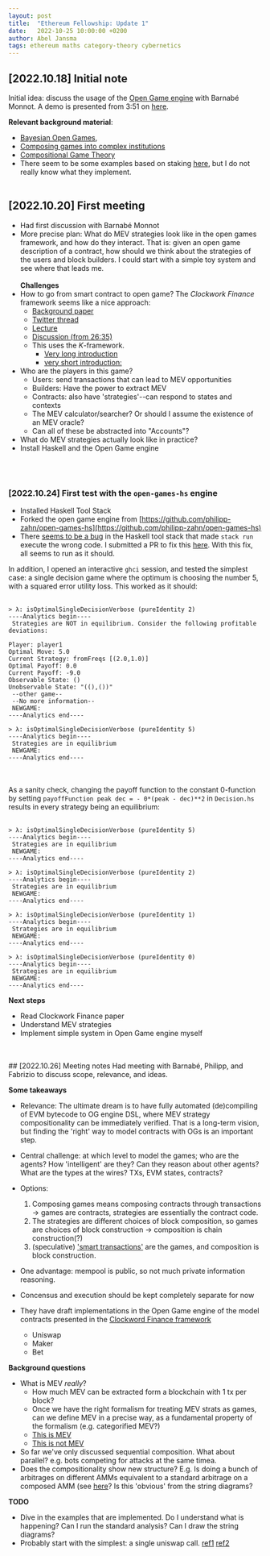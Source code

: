 ```yaml
---
layout: post
title:  "Ethereum Fellowship: Update 1"
date:   2022-10-25 10:00:00 +0200
author: Abel Jansma
tags: ethereum maths category-theory cybernetics
---
```



## [2022.10.18] Initial note
Initial idea: discuss the usage of the [Open Game engine](https://github.com/jules-hedges/open-games-hs) with Barnabé Monnot. A demo is presented from 3:51 on [here](https://www.youtube.com/watch?app=desktop&v=v3Fj1GQ0aPI).

**Relevant background material**:
- [Bayesian Open Games](https://arxiv.org/abs/1910.03656), 
- [Composing games into complex institutions](https://arxiv.org/pdf/2108.05318.pdf)
- [Compositional Game Theory](https://arxiv.org/abs/1603.04641)
- There seem to be some examples based on staking [here](https://github.com/philipp-zahn/open-games-hs/tree/master/src/Examples/Staking), but I do not really know what they implement. 
<br><br>

## [2022.10.20] First meeting
- Had first discussion with Barnabé Monnot
- More precise plan: What do MEV strategies look like in the open games framework, and how do they interact. That is: given an open game description of a contract, how should we think about the strategies of the users and block builders. I could start with a simple toy system and see where that leads me.
<br><br>
**Challenges**
- How to go from smart contract to open game? The *Clockwork Finance* framework seems like a nice approach:
    - [Background paper](https://arxiv.org/pdf/2109.04347.pdf)
    - [Twitter thread](https://twitter.com/kushalbabel/status/1438511507508137987)
    - [Lecture](https://www.youtube.com/watch?v=n52xBSk2TSs)
    - [Discussion (from 26:35)](https://www.youtube.com/watch?v=W3GOGesPKlw)
    - This uses the *K*-framework. 
        - [Very long introduction](https://www.youtube.com/watch?v=VlQMi_N42B8)
        - [very short introduction:](https://www.youtube.com/watch?v=eSaIKHQOo4c)
- Who are the players in this game? 
    - Users: send transactions that can lead to MEV opportunities
    - Builders: Have the power to extract MEV
    - Contracts: also have 'strategies'--can respond to states and contexts
    - The MEV calculator/searcher? Or should I assume the existence of an MEV oracle?
    - Can all of these be abstracted into "Accounts"?
- What do MEV strategies actually look like in practice? 
- Install Haskell and the Open Game engine

<br><br>

### [2022.10.24] First test with the `open-games-hs` engine
- Installed Haskell Tool Stack
- Forked the open game engine from [https://github.com/philipp-zahn/open-games-hs](https://github.com/philipp-zahn/open-games-hs)
- There [seems to be a bug](https://github.com/commercialhaskell/stack/issues/5232) in the Haskell tool stack that made `stack run` execute the wrong code. I submitted a PR to fix this [here](https://github.com/philipp-zahn/open-games-hs/pull/8). With this fix, all seems to run as it should. 

In addition, I opened an interactive `ghci` session, and tested the simplest case: a single decision game where the optimum is choosing the number 5, with a squared error utility loss. This worked as it should:
<br><br>


```
> λ: isOptimalSingleDecisionVerbose (pureIdentity 2)
----Analytics begin----
 Strategies are NOT in equilibrium. Consider the following profitable deviations:

Player: player1
Optimal Move: 5.0
Current Strategy: fromFreqs [(2.0,1.0)]
Optimal Payoff: 0.0
Current Payoff: -9.0
Observable State: ()
Unobservable State: "((),())"
 --other game--
 --No more information--
 NEWGAME:
----Analytics end----

> λ: isOptimalSingleDecisionVerbose (pureIdentity 5)
----Analytics begin----
 Strategies are in equilibrium
 NEWGAME:
----Analytics end----
```
<br><br>
As a sanity check, changing the payoff function to the constant 0-function by setting `payoffFunction peak dec = - 0*(peak - dec)**2` in `Decision.hs` results in every strategy being an equilibrium:
<br><br>
```
> λ: isOptimalSingleDecisionVerbose (pureIdentity 5)
----Analytics begin----
 Strategies are in equilibrium
 NEWGAME:
----Analytics end----

> λ: isOptimalSingleDecisionVerbose (pureIdentity 2)
----Analytics begin----
 Strategies are in equilibrium
 NEWGAME:
----Analytics end----

> λ: isOptimalSingleDecisionVerbose (pureIdentity 1)
----Analytics begin----
 Strategies are in equilibrium
 NEWGAME:
----Analytics end----

> λ: isOptimalSingleDecisionVerbose (pureIdentity 0)
----Analytics begin----
 Strategies are in equilibrium
 NEWGAME:
----Analytics end----
```

**Next steps**
- Read Clockwork Finance paper
- Understand MEV strategies
- Implement simple system in Open Game engine myself


<br>
<br>
## [2022.10.26] Meeting notes
Had meeting with Barnabé, Philipp, and Fabrizio to discuss scope, relevance, and ideas. 

**Some takeaways**
- Relevance: The ultimate dream is to have fully automated (de)compiling of EVM bytecode to OG engine DSL, where MEV strategy compositionality can be immediately verified. That is a long-term vision, but finding the 'right' way to model contracts with OGs is an important step. 
- Central challenge: at which level to model the games; who are the agents? How 'intelligent' are they? Can they reason about other agents? What are the types at the wires? TXs, EVM states, contracts?
- Options:
    1. Composing games means composing contracts through transactions -> games are contracts, strategies are essentially the contract code. 
    2. The strategies are different choices of block composition, so games are choices of block construction -> composition is chain construction(?)
    3. (speculative) ['smart transactions'](https://archive.devcon.org/archive/watch/6/smart-transactions/?tab=YouTube) are the games, and composition is block construction. 

- One advantage: mempool is public, so not much private information reasoning. 
- Concensus and execution should be kept completely separate for now
- They have draft implementations in the Open Game engine of the model contracts presented in the [Clockword Finance framework](https://arxiv.org/pdf/2109.04347.pdf)
    - Uniswap
    - Maker
    - Bet

**Background questions**
- What is MEV *really*?
    - How much MEV can be extracted form a blockchain with 1 tx per block?
    - Once we have the right formalism for treating MEV strats as games, can we define MEV in a precise way, as a fundamental property of the formalism (e.g. categorified MEV?)
    - [This is MEV](https://archive.devcon.org/archive/watch/6/this-is-mev/?tab=YouTube)
    - [This is not MEV](https://archive.devcon.org/archive/watch/6/this-is-not-mev/?tab=YouTube)
- So far we've only discussed sequential composition. What about parallel? e.g. bots competing for attacks at the same timea. 
- Does the compositionality show new structure? E.g. Is doing a bunch of arbitrages on different AMMs equivalent to a standard arbitrage on a composed AMM (see [here](https://arxiv.org/abs/2106.07371v1)? Is this 'obvious' from the string diagrams?

**TODO**
- Dive in the examples that are implemented. Do I understand what is happening? Can I run the standard analysis? Can I draw the string diagrams? 
- Probably start with the simplest: a single uniswap call. [ref1](https://arxiv.org/pdf/2009.14021.pdf) [ref2](https://notes.ethereum.org/@barnabe/HkYnvSqMO)
